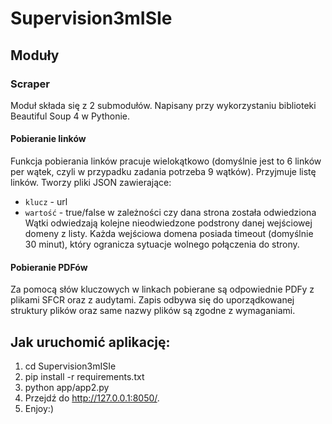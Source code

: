 # Supervision3mISIe

## Moduły

### Scraper
Moduł składa się z 2 submodułów. Napisany przy wykorzystaniu biblioteki Beautiful Soup 4 w Pythonie. 

#### Pobieranie linków
Funkcja pobierania linków pracuje wielokątkowo (domyślnie jest to 6 linków per wątek, czyli w przypadku zadania potrzeba 9 wątków).
Przyjmuje listę linków. Tworzy pliki JSON zawierające:
 * `klucz` - url
 * `wartość` - true/false w zależności czy dana strona została odwiedziona
Wątki odwiedzają kolejne nieodwiedzone podstrony danej wejściowej domeny z listy. Każda wejściowa domena posiada timeout (domyślnie 30 minut), który ogranicza sytuacje wolnego połączenia do strony.

#### Pobieranie PDFów
Za pomocą słów kluczowych w linkach pobierane są odpowiednie PDFy z plikami SFCR oraz z audytami. Zapis odbywa się do uporządkowanej struktury plików oraz same nazwy plików są zgodne z wymaganiami.

## Jak uruchomić aplikację:
1. cd Supervision3mISIe
2. pip install -r requirements.txt
3. python app/app2.py
4. Przejdź do http://127.0.0.1:8050/.
5. Enjoy:)
